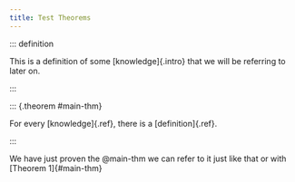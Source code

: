 ```yaml
---
title: Test Theorems
---
```


::: definition 

This is a definition of some [knowledge]{.intro}
that we will be referring to later on.

:::


::: {.theorem #main-thm}

For every [knowledge]{.ref}, there is a [definition]{.ref}.

:::


We have just proven the @main-thm we can refer to it just like that or with
[Theorem 1]{#main-thm}
